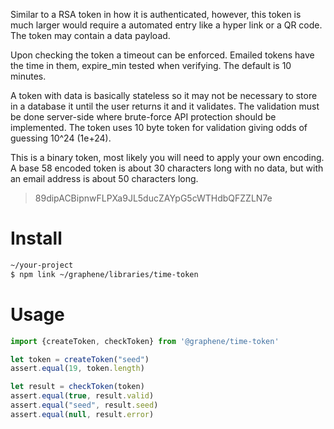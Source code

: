 Similar to a RSA token in how it is authenticated, however, this token is much larger would require a automated entry like a hyper link or a QR code.  The token may contain a data payload.

Upon checking the token a timeout can be enforced.  Emailed tokens have the time in them, expire_min tested when verifying.  The default is 10 minutes.

A token with data is basically stateless so it may not be necessary to store in a database it until the user returns it and it validates.  The validation must be done server-side where brute-force API protection should be implemented.  The token uses 10 byte token for validation giving odds of guessing 10^24 (1e+24).

This is a binary token, most likely you will need to apply your own encoding.  A base 58 encoded token is about 30 characters long with no data, but with an email address is about 50 characters long.
> 89dipACBipnwFLPXa9JL5ducZAYpG5cWTHdbQFZZLN7e

# Install
```bash
~/your-project
$ npm link ~/graphene/libraries/time-token
```

# Usage
```javascript
import {createToken, checkToken} from '@graphene/time-token'

let token = createToken("seed")
assert.equal(19, token.length)

let result = checkToken(token)
assert.equal(true, result.valid)
assert.equal("seed", result.seed)
assert.equal(null, result.error)
```

